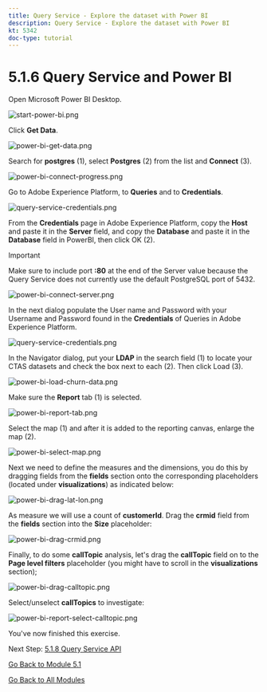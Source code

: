 ```yaml
---
title: Query Service - Explore the dataset with Power BI
description: Query Service - Explore the dataset with Power BI
kt: 5342
doc-type: tutorial
---
```

# 5.1.6 Query Service and Power BI

Open Microsoft Power BI Desktop.

![start-power-bi.png](./images/startpowerbi.png)

Click **Get Data**.

![power-bi-get-data.png](./images/powerbigetdata.png)

Search for **postgres** (1), select **Postgres** (2) from the list and **Connect** (3).

![power-bi-connect-progress.png](./images/powerbiconnectprogress.png)

Go to Adobe Experience Platform, to **Queries** and to **Credentials**.

![query-service-credentials.png](./images/queryservicecredentials.png)

From the **Credentials** page in Adobe Experience Platform, copy the **Host** and paste it in the **Server** field, and copy the **Database** and paste it in the **Database** field in PowerBI, then click OK (2).

>[!IMPORTANT]
>
>Make sure to include port **:80** at the end of the Server value because the Query Service does not currently use the default PostgreSQL port of 5432.

![power-bi-connect-server.png](./images/powerbiconnectserver.png)

In the next dialog populate the User name and Password with your Username and Password found in the **Credentials** of Queries in Adobe Experience Platform.

![query-service-credentials.png](./images/queryservicecredentials.png)

In the Navigator dialog, put your **LDAP** in the search field (1) to locate your CTAS datasets and check the box next to each (2). Then click Load (3).

![power-bi-load-churn-data.png](./images/powerbiloadchurndata.png)

Make sure the **Report** tab (1) is selected.

![power-bi-report-tab.png](./images/powerbireporttab.png)

Select the map (1) and after it is added to the reporting canvas, enlarge the map (2).

![power-bi-select-map.png](./images/powerbiselectmap.png)

Next we need to define the measures and the dimensions, you do this by dragging fields from the **fields** section onto the corresponding placeholders (located under **visualizations**) as indicated below:

![power-bi-drag-lat-lon.png](./images/powerbidraglatlon.png)

As measure we will use a count of **customerId**. Drag the **crmid** field from the **fields** section into the **Size** placeholder:

![power-bi-drag-crmid.png](./images/powerbidragcrmid.png)

Finally, to do some **callTopic** analysis, let's drag the **callTopic** field on to the **Page level filters** placeholder (you might have to scroll in the **visualizations** section);

![power-bi-drag-calltopic.png](./images/powerbidragcalltopic.png)

Select/unselect **callTopics** to investigate:

![power-bi-report-select-calltopic.png](./images/powerbireportselectcalltopic.png)

You've now finished this exercise.

Next Step: [5.1.8 Query Service API](./ex8.md)

[Go Back to Module 5.1](./query-service.md)

[Go Back to All Modules](../../../overview.md)
